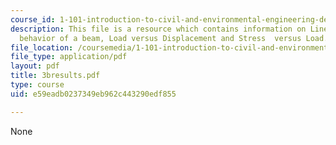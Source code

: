 ```yaml
---
course_id: 1-101-introduction-to-civil-and-environmental-engineering-design-i-fall-2006
description: This file is a resource which contains information on Linear elastic
  behavior of a beam, Load versus Displacement and Stress  versus Load.
file_location: /coursemedia/1-101-introduction-to-civil-and-environmental-engineering-design-i-fall-2006/e59eadb0237349eb962c443290edf855_3bresults.pdf
file_type: application/pdf
layout: pdf
title: 3bresults.pdf
type: course
uid: e59eadb0237349eb962c443290edf855

---
```

None